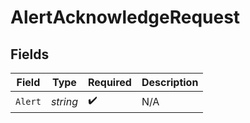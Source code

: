 # AlertAcknowledgeRequest


## Fields

| Field              | Type               | Required           | Description        |
| ------------------ | ------------------ | ------------------ | ------------------ |
| `Alert`            | *string*           | :heavy_check_mark: | N/A                |